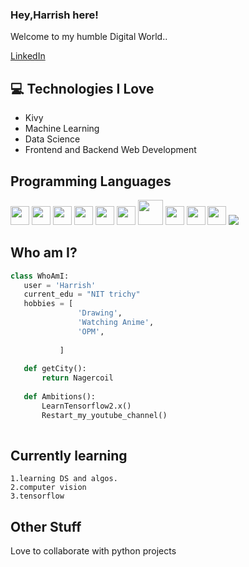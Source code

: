 
### Hey,Harrish here!

Welcome to my humble Digital World..

<a href = "https://www.linkedin.com/in/harrish-m-88249b230/">LinkedIn</a>

## :computer: Technologies I Love
* Kivy
* Machine Learning
* Data Science
* Frontend and Backend Web Development


## Programming Languages
<img src = 'https://github.com/MarikIshtar007/MarikIshtar007/blob/master/images/c-original.svg' width='30'/>  <img src = 'https://github.com/MarikIshtar007/MarikIshtar007/blob/master/images/pycharm.svg' width='30'/> 
<img src = 'https://github.com/MarikIshtar007/MarikIshtar007/blob/master/images/python2.png' height='30'/> 
 <img src = 'https://github.com/MarikIshtar007/MarikIshtar007/blob/master/images/html.svg' width='30'/> 
 <img src = 'https://github.com/MarikIshtar007/MarikIshtar007/blob/master/images/css.svg' width='30'/> 
 <img src = 'https://github.com/MarikIshtar007/MarikIshtar007/blob/master/images/js.svg' width='30'/>
 <img src = 'https://github.com/MarikIshtar007/MarikIshtar007/blob/master/images/django.svg' height='40'/> 
 <img src = 'https://github.com/MarikIshtar007/MarikIshtar007/blob/master/images/flask.png' width='30'/> 
 <img src = 'https://github.com/MarikIshtar007/MarikIshtar007/blob/master/images/sql.svg' width='30'/> 
 <img src = 'https://github.com/MarikIshtar007/MarikIshtar007/blob/master/images/git.svg' width='30'/>
 <img src="https://img.shields.io/badge/TensorFlow-FF6F00?style=for-the-badge&logo=tensorflow&logoColor=white" />
 
 ## Who am I?
 ```python
 class WhoAmI:
 	user = 'Harrish'
	current_edu = "NIT trichy"
	hobbies = [
				'Drawing',
				'Watching Anime',
				'OPM',
     
			]
	
	def getCity():
		return Nagercoil
	
	def Ambitions():
		LearnTensorflow2.x()
		Restart_my_youtube_channel()
	
 ```
 
## Currently learning
 	1.learning DS and algos.
	2.computer vision
	3.tensorflow
 
## Other Stuff
  Love to collaborate with python projects

 

